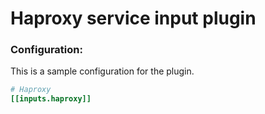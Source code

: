# Haproxy service input plugin


### Configuration:

This is a sample configuration for the plugin.

```toml
# Haproxy
[[inputs.haproxy]]

```
